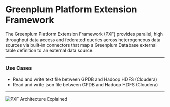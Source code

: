 # Greenplum Platform Extension Framework

The Greenplum Platform Extension Framework (PXF) provides parallel, high throughput data access and federated queries across heterogeneous data sources via built-in connectors that map a Greenplum Database external table definition to an external data source.

---

### Use Cases

- Read and write text file between GPDB and Hadoop HDFS (Cloudera)
- Read and write json file between GPDB and Hadoop HDFS (Cloudera)

---

![PXF Architecture Explained](https://gpdb.docs.pivotal.io/5140/pxf/graphics/pxfarch.png)
